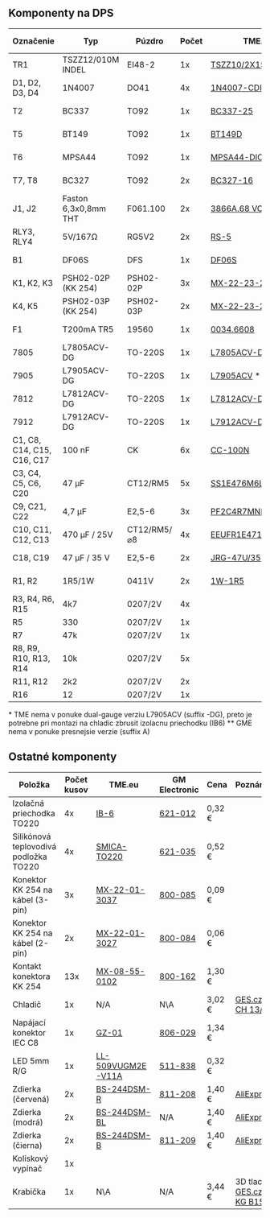 ## Komponenty na DPS

| Označenie | Typ | Púzdro | Počet | TME.eu | GM Electronic | &nbsp;Cena&nbsp;
|-----------|-----|--------|-------|--------|---------------|-----
| TR1 | TSZZ12/010M INDEL | EI48-2 | 1x | [TSZZ10/2X15V](https://www.tme.eu/sk/details/tszz10_2x15v/transformatory-pre-pcb/indel/tszz12-010m/) | N/A | 4,04 €
| D1, D2, D3, D4 | 1N4007 | DO41 | 4x | [1N4007-CDI](https://www.tme.eu/sk/details/1n4007-cdi/univerzalne-diody-tht/cdil/1n4007/) | [220-002](https://www.gme.sk/dioda-1n4007) | 0,25 €
| T2 | BC337 | TO92| 1x | [BC337-25](https://www.tme.eu/sk/details/bc337-25/tranzistory-npn-tht/semtech-electronics-limited/bc337-25-bulk/) | [210-018](https://www.gme.sk/bipolarni-tranzistor-bc337-25-to92) | 0,07 €
| T5 | BT149 | TO92 | 1x | [BT149D](https://www.tme.eu/sk/details/bt149d/tyristory-tht/ween-semiconductors/bt149d-112/) | [224-039](https://www.gme.sk/tyristor-bt149d) | 0,18 €
| T6 | MPSA44 | TO92 | 1x | [MPSA44-DIO](https://www.tme.eu/sk/details/mpsa44-dio/tranzistory-npn-tht/diotec-semiconductor/mpsa44/) | [212-077](https://www.gme.sk/bipolarni-tranzistor-mpsa44-to92) | 0,17 €
| T7, T8 | BC327 | TO92  | 2x | [BC327-16](https://www.tme.eu/sk/details/bc327-16/tranzistory-pnp-tht/diotec-semiconductor/) | [210-012](https://www.gme.sk/bipolarni-tranzistor-bc327-16-to92) | 0,16 €
| J1, J2 | Faston 6,3x0,8mm THT | F061.100 | 2x | [3866A.68 VOGT](https://www.tme.eu/sk/details/3866a.68/spajkovacie-kontakty-do-pcb/vogt/) | [834-010](https://www.gme.sk/faston-do-plosneho-spoje-fvp-6-3x0-8-cinovany) | 0,16 €
| RLY3, RLY4 | 5V/167Ω | RG5V2 | 2x | [RS-5](https://www.tme.eu/sk/details/rs-5/elektromagneticke-rele-miniaturne/recoy-rayex-electronics/) | [634-855](https://www.gme.sk/releg5v2-05lr) | 2,52 €
| B1 | DF06S | DFS | 1x | [DF06S](https://www.tme.eu/sk/details/df06s/mostiky-jednofazove-diodove-smd-tht/on-semiconductor/) | [924-009](https://www.gme.sk/diodovy-mustek-b250c1000smd) | 0,17 €
| K1, K2, K3 | PSH02-02P (KK 254) | PSH02-02P | 3x | [MX-22-23-2031](https://www.tme.eu/sk/details/mx-22-23-2031/signalove-konektory-raster-2-54mm/molex/22-23-2031/) | [800-164](https://www.gme.sk/konektor-se-zamkem-psh02-03pg) | 0,34 €
| K4, K5 | PSH02-03P (KK 254) | PSH02-03P | 2x | [MX-22-23-2021](https://www.tme.eu/sk/details/mx-22-23-2021/signalove-konektory-raster-2-54mm/molex/22-23-2021/) | [800-163](https://www.gme.sk/konektor-se-zamkem-psh02-02pg) | 0,22 €
| F1 | T200mA TR5 | 19560 | 1x | [0034.6608](https://www.tme.eu/sk/details/0034.6608/poistky-tr5-pomale/schurter/) | [633-202](https://www.gme.sk/pojistka-radialni-schurter-mst-250-200ma-sw) | 0,51 €
| 7805 | L7805ACV-DG | TO-220S | 1x | [L7805ACV-DG](https://www.tme.eu/sk/details/l7805acv-dg/stabilizatory-napatia-neregulovane/stmicroelectronics/) | [330-149](https://www.gme.sk/stabilizator-pevneho-napeti-st-microelectronics-thomson-7805cv-stm) | 0,35 €
| 7905 | L7905ACV-DG | TO-220S | 1x | [L7905ACV](https://www.tme.eu/sk/details/l7905acv/stabilizatory-napatia-neregulovane/stmicroelectronics/) * | [330-023](https://www.gme.sk/stabilizator-pevneho-napeti-7905-to220) | 0,34 €
| 7812 | L7812ACV-DG | TO-220S | 1x | [L7812ACV-DG](https://www.tme.eu/sk/details/l7812acv-dg/stabilizatory-napatia-neregulovane/stmicroelectronics/) | [330-005](https://www.gme.sk/stabilizator-pevneho-napeti-st-microelectronics-thomson-7812cv-dg-stm) | 0,39 €
| 7912 | L7912ACV-DG | TO-220S | 1x | [L7912ACV-DG](https://www.tme.eu/sk/details/l7912acv-dg/stabilizatory-napatia-neregulovane/stmicroelectronics/) | [330-026](https://www.gme.sk/stabilizator-pevneho-napeti-taiwan-semiconductor-7912) | 0,51 €
| C1, C8, C14, C15, C16, C17 | 100 nF | CK | 6x | [CC-100N](https://www.tme.eu/sk/details/cc-100n/keramicke-kondenzatory-tht-50v/sr-passives/) | [120-060](https://www.gme.sk/ck-100n-63v-y5v-rm5-08-80-20) | 0,30 € 
| C3, C4, C5, C6, C20 | 47 μF | CT12/RM5 | 5x | [SS1E476M6L007PA580](https://www.tme.eu/sk/details/ss1e476m6l007pa580/elektrolyticke-kondenzatory-tht-85degc/samwha/) | [123-093](hhttps://www.gme.sk/ce-47u-16v-jam-ss-6-3x7-rm2-5-bulk) | 0,30 €
| C9, C21, C22 | 4,7 μF | E2,5-6 | 3x | [PF2C4R7MNN6311U](https://www.tme.eu/sk/details/pf2c4r7mnn6311u/elektrolyticke-kondenzatory-tht-105degc/elite/) | [123-034](https://www.gme.sk/ce-4-7u-160v-jam-sk-6-3x11-rm2-5-bulk) | 0,27 €
| C10, C11, C12, C13 | 470 μF / 25V | CT12/RM5/⌀8 | 4x | [EEUFR1E471LB](https://www.tme.eu/sk/details/eeufr1e471lb/elektrolyticke-kondenzatory-tht-105degc/panasonic/) | [123-469](https://www.gme.sk/ce-470u-25v-samw-sd-8x12-rm3-5-ammo) | 0,60 €
| C18, C19 | 47 μF / 35 V | E2,5-6 | 2x | [JRG-47U/35](https://www.tme.eu/sk/details/jrg-47u_35/elektrolyticke-kondenzatory-tht-105degc/jb-capacitors/jrg1v470m02500630115000b/) | [123-660](https://www.gme.sk/ce-47u-50vt-hit-ehr-6-3x11-rm2-5-bulk) | 0,12 €
| R1, R2 | 1R5/1W | 0411V | 2x | [1W-1R5](https://www.tme.eu/sk/details/1w-1r5/metalizovane-rezistory-tht-1w/royal-ohm/mor01sj015ja10/) | [114-489](https://www.gme.sk/rm-1r5-0309-1w-1) | 0,20 €
| R3, R4, R6, R15 | 4k7 | 0207/2V | 4x
| R5 | 330 | 0207/2V | 1x
| R7 | 47k | 0207/2V | 1x
| R8, R9, R10, R13, R14 | 10k | 0207/2V | 5x
| R11, R12 | 2k2 | 0207/2V | 2x
| R16 | 12 | 0207/2V | 1x


 

\* TME nema v ponuke dual-gauge verziu L7905ACV (suffix -DG), preto je potrebne pri montazi na chladic zbrusit izolacnu priechodku (IB6)
\** GME nema v ponuke presnejsie verzie (suffix A)

## Ostatné komponenty

| Položka            | Počet kusov | TME.eu  | GM Electronic | Cena | Poznámka
|--------------------|-------------|---------|---------------|------|---------
| Izolačná priechodka TO220| 4x | [IB-6](https://www.tme.eu/sk/details/ib-6/chladice-prislusenstvo/fischer-elektronik/ib-6/) | [621-012](https://www.gme.sk/ib2) | 0,32 €
| Silikónová teplovodivá podložka TO220 | 4x | [SMICA-TO220](https://www.tme.eu/sk/details/smica-to220/chladice-prislusenstvo/ninigi/smica-to220/) | [621-035](https://www.gme.sk/silikonova-teplovodiva-podlozka-to-220) | 0,52 €
| Konektor KK 254 na kábel (3-pin) | 3x | [MX-22-01-3037](https://www.tme.eu/sk/details/mx-22-01-3037/signalove-konektory-raster-2-54mm/molex/22-01-3037/) | [800-085](https://www.gme.sk/konektor-se-zamkem-pfh02-03p) | 0,09 €
| Konektor KK 254 na kábel (2-pin) | 2x | [MX-22-01-3027](https://www.tme.eu/sk/details/mx-22-01-3027/signalove-konektory-raster-2-54mm/molex/22-01-3027/) | [800-084](https://www.gme.sk/konektor-se-zamkem-pfh02-02p) | 0,06 €
| Kontakt konektora KK 254 | 13x | [MX-08-55-0102](https://www.tme.eu/sk/details/mx-08-55-0102/signalove-konektory-raster-2-54mm/molex/08-55-0102/) | [800-162](https://www.gme.sk/kontakt-pff02-01fg) | 1,30 €
| Chladič | 1x | N/A | N\A | 3,02 € | [GES.cz: CH 13/35](https://www.ges.cz/cz/ch-13-35-GES06800505.html)
| Napájací konektor IEC C8 | 1x | [GZ-01](https://www.tme.eu/sk/details/gz-01/konektory-iec-60320/) | [806-029](https://www.gme.sk/napajeci-mini-konektor-schurter-lw6130-4300-0096) | 1,34 €
| LED 5mm R/G | 1x | [LL-509VUGM2E-V11A](https://www.tme.eu/sk/details/ll-509vugm2e-v11a/led-diody-tht-5mm/luckylight/ll-509vugm2e-v11a-2b/) | [511-838](https://www.gme.sk/led-5mm-rg-cc-60-50-60-l-59egw) |0,32 €
| Zdierka (červená) | 2x | [BS-244DSM-R](https://www.tme.eu/sk/details/bs-244dsm-r/zdierky-pre-bananiky-4mm/) | [811-208](https://www.gme.sk/zdirka-panelova-4mm-cervena-24-829-1) | 1,40 € | [AliExpress](https://www.aliexpress.com/item/32871905530.html)
| Zdierka (modrá) | 2x | [BS-244DSM-BL](https://www.tme.eu/sk/details/bs-244dsm-bl/zdierky-pre-bananiky-4mm/) | N/A | 1,40 € | [AliExpress](https://www.aliexpress.com/item/32871905530.html)
| Zdierka (čierna) | 2x | [BS-244DSM-B](https://www.tme.eu/sk/details/bs-244dsm-b/zdierky-pre-bananiky-4mm/) | [811-209](https://www.gme.sk/zdirka-panelova-4mm-cerna-24-829-2) | 1,40 € | [AliExpress](https://www.aliexpress.com/item/32871905530.html)
| Kolískový vypínač | 1x | 
| Krabička | 1x | N\A | N/A | 3,44 € | 3D tlac, [GES.cz: KG B15](https://www.ges.cz/cz/kg-b15-GES07200015.html)